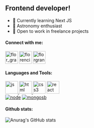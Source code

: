 ## Frontend developer!

 - :sunflower: Currently learning Next JS
 - :crescent_moon: Astronomy enthusiast
 - :tanabata_tree: Open to work in freelance projects
  
<h4>Connect with me:</h4>
<p>
<a href="https://twitter.com/flor_granucci" target="blank"><img align="center" src="https://i.ibb.co/dMYV3DX/icons8-twitter-128.png" alt="flor_granucci" height="40" width="40" /></a>
<a href="https://linkedin.com/in/florencia vanina granucci" target="blank"><img align="center" src="https://i.ibb.co/LP7Mssm/icons8-linkedin-128.png" alt="florencia vanina granucci" height="40" width="40" /></a>
<a href="https://instagram.com/florgranucci" target="blank"><img align="center" src="https://i.ibb.co/d02FBrt/icons8-instagram-old-128.png" alt="florgranucci" height="40" width="40" /></a>
</p>
<h4>Languages and Tools:</h4>

<p> 
 <a href="https://developer.mozilla.org/en-US/docs/Web/JavaScript" target="_blank"> <img src="https://i.ibb.co/rGYm7Lh/icons8-javascript-logo-128.png" alt="js" width="40" height="40"/> </a> 
<a href="https://www.w3.org/html/" target="_blank"> <img src="https://i.ibb.co/2q1BYps/icons8-html-5-128.png" alt="html" width="40" height="40"/> </a> 
 <a href="https://www.w3schools.com/css/" target="_blank"> <img src="https://i.ibb.co/W0mzJxc/icons8-css3-128.png" alt="css3" width="40" height="40"/></a> 
 <a href="https://reactjs.org/" target="_blank"> <img src="https://i.ibb.co/M5rP4BK/icons8-react-128.png" alt="react" width="40" height="40"/> </a> 
 <br>
 <a href="https://nodejs.org/es/" target="_blank"> <img src="https://icongr.am/devicon/nodejs-plain.svg?size=40&color=74bec2" alt="node"/></a> 
 <a href="https://www.mongodb.com/es" target="_blank"> <img src="https://icongr.am/devicon/mongodb-plain-wordmark.svg?size=40&color=74bec2" alt="mongosb"/> </a> 
 
<h4>Github stats:</h4>
  
![Anurag's GitHub stats](https://github-readme-stats.vercel.app/api?username=florgranucci&theme=react&show_icons=true)
